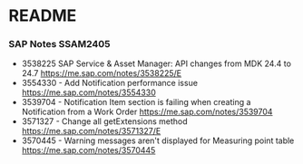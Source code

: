 # README

### SAP Notes SSAM2405

- 3538225 SAP Service & Asset Manager: API changes from MDK 24.4 to 24.7 https://me.sap.com/notes/3538225/E
- 3554330 - Add Notification performance issue https://me.sap.com/notes/3554330
- 3539704 - Notification Item section is failing when creating a Notification from a Work Order https://me.sap.com/notes/3539704
- 3571327 - Change all getExtensions method https://me.sap.com/notes/3571327/E
- 3570445 - Warning messages aren't displayed for Measuring point table https://me.sap.com/notes/3570445
